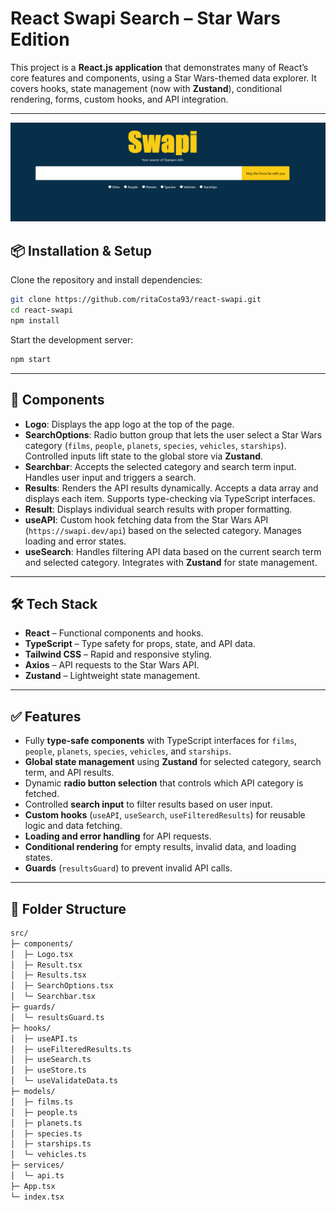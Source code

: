 # React Swapi Search – Star Wars Edition

This project is a **React.js application** that demonstrates many of React’s core features and components, using a Star Wars-themed data explorer. It covers hooks, state management (now with **Zustand**), conditional rendering, forms, custom hooks, and API integration.

---

![React Swapi Search](./public/screenshot.png)

## 📦 Installation & Setup

Clone the repository and install dependencies:

```bash
git clone https://github.com/ritaCosta93/react-swapi.git
cd react-swapi
npm install
```

Start the development server:

```bash
npm start
```

---

## 🚀 Components

* **Logo**: Displays the app logo at the top of the page.
* **SearchOptions**: Radio button group that lets the user select a Star Wars category (`films`, `people`, `planets`, `species`, `vehicles`, `starships`). Controlled inputs lift state to the global store via **Zustand**.
* **Searchbar**: Accepts the selected category and search term input. Handles user input and triggers a search.
* **Results**: Renders the API results dynamically. Accepts a data array and displays each item. Supports type-checking via TypeScript interfaces.
* **Result**: Displays individual search results with proper formatting.
* **useAPI**: Custom hook fetching data from the Star Wars API (`https://swapi.dev/api`) based on the selected category. Manages loading and error states.
* **useSearch**: Handles filtering API data based on the current search term and selected category. Integrates with **Zustand** for state management.

---

## 🛠️ Tech Stack

* **React** – Functional components and hooks.
* **TypeScript** – Type safety for props, state, and API data.
* **Tailwind CSS** – Rapid and responsive styling.
* **Axios** – API requests to the Star Wars API.
* **Zustand** – Lightweight state management.

---

## ✅ Features

* Fully **type-safe components** with TypeScript interfaces for `films`, `people`, `planets`, `species`, `vehicles`, and `starships`.
* **Global state management** using **Zustand** for selected category, search term, and API results.
* Dynamic **radio button selection** that controls which API category is fetched.
* Controlled **search input** to filter results based on user input.
* **Custom hooks** (`useAPI`, `useSearch`, `useFilteredResults`) for reusable logic and data fetching.
* **Loading and error handling** for API requests.
* **Conditional rendering** for empty results, invalid data, and loading states.
* **Guards** (`resultsGuard`) to prevent invalid API calls.

---

## 📂 Folder Structure

```markdown
src/
├─ components/
│  ├─ Logo.tsx
│  ├─ Result.tsx
│  ├─ Results.tsx
│  ├─ SearchOptions.tsx
│  └─ Searchbar.tsx
├─ guards/
│  └─ resultsGuard.ts
├─ hooks/
│  ├─ useAPI.ts
│  ├─ useFilteredResults.ts
│  ├─ useSearch.ts
│  ├─ useStore.ts
│  └─ useValidateData.ts
├─ models/
│  ├─ films.ts
│  ├─ people.ts
│  ├─ planets.ts
│  ├─ species.ts
│  ├─ starships.ts
│  └─ vehicles.ts
├─ services/
│  └─ api.ts
├─ App.tsx
└─ index.tsx
```


